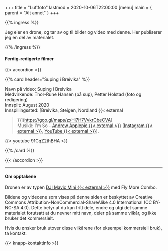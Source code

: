 +++
title = "Luftfoto"
lastmod = 2020-10-06T22:00:00
[menu]
main = { parent = "Alt annet" }
+++

{{% ingress %}}

Jeg eier en drone, og tar av og til bilder og video med denne. Her publiserer jeg en del av
materialet.

{{% /ingress %}}

#### Ferdig-redigerte filmer

{{< accordion >}}

{{% card header="Suping i Breivika" %}}

Navn på video: Suping i Breivika  
Medvirkende: Thor-Rune Hansen (på sup), Petter Holstad (foto og redigering)  
Innspilt: August 2020  
Innspillingssted: [Breivika, Steigen, Nordland {{< external
>}}](https://goo.gl/maps/zxHi7H7VvkrCbeCVA)  
Musikk: I'm So - [Andrew Applepie {{< external >}}](https://www.andrewapplepie.com/#contact)
([Instagram {{< external >}}](https://www.instagram.com/andrew_applepie/),
[YouTube {{< external >}}](https://www.youtube.com/andrewapplepie)).

{{< youtube 91CqZ2thBHA >}}

{{% /card %}}

{{< /accordion >}}

---

#### Om opptakene

Dronen er av typen [DJI Mavic Mini {{< external >}}](https://www.dji.com/no/mavic-mini) med Fly More
Combo.

Bildene og videoene som vises på denne siden er beskyttet av Creative Commons
Attribution-NonCommercial-ShareAlike 4.0 International (CC BY-NC-SA 4.0). Dette betyr at du kan
fritt dele, endre og utgi det samme materialet forutsatt at du nevner mitt navn, deler på samme
vilkår, og ikke bruker det kommersielt.

Hvis du ønsker bruk utover disse vilkårene (for eksempel kommersiell bruk), ta kontakt.

{{< knapp-kontaktinfo >}}
